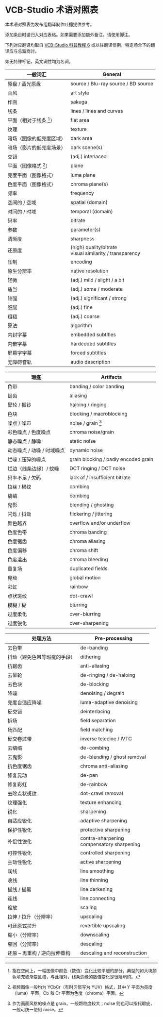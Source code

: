 # VCB-Studio 术语对照表

本术语对照表为发布组翻译制作吐槽提供参考。

添加条目时请归入对应表格。如果需要添加额外备注，请使用脚注。

下列对应翻译均取自 [VCB-Studio 科普教程 6](https://vcb-s.com/archives/4738) 或以往翻译惯例，特定场合下的翻译应与总监商讨。

如无特殊标记，英文词性均为名词。

| 一般词汇                 | General                                                      |
| ------------------------ | ------------------------------------------------------------ |
| 原盘 / 蓝光原盘          | source / Blu-ray source / BD source                          |
| 画风                     | art style                                                    |
| 作画                     | sakuga                                                       |
| 线条                     | lines / lines and curves                                     |
| 平面（相对于线条 [^1]）  | flat area                                                    |
| 纹理                     | texture                                                      |
| 暗场（图像的低亮度区域） | dark area                                                    |
| 暗场（影片的低亮度场景） | dark scene(s)                                                |
| 交错                     | (adj.) interlaced                                            |
| 平面（图像格式 [^2]）    | plane                                                        |
| 亮度平面（图像格式）     | luma plane                                                   |
| 色度平面（图像格式）     | chroma plane(s)                                              |
| 频率                     | frequency                                                    |
| 空间的 / 空域            | spatial (domain)                                             |
| 时间的 / 时域            | temporal (domain)                                            |
| 码率                     | bitrate                                                      |
| 参数                     | parameter(s)                                                 |
| 清晰度                   | sharpness                                                    |
| 还原度                   | (high) quality/bitrate <br> visual similarity / transparency |
| 压制                     | encoding                                                     |
| 原生分辨率               | native resolution                                            |
| 轻微                     | (adj.) mild / slight / a bit                                 |
| 适当                     | (adj.) some / moderate                                       |
| 较强                     | (adj.) significant / strong                                  |
| 细腻                     | (adj.) fine                                                  |
| 粗糙                     | (adj.) coarse                                                |         
| 算法                     | algorithm                                                    |
| 内封字幕                 | embedded subtitles                                           |
| 内嵌字幕                 | hardcoded subtitles                                          | 
| 屏幕字字幕               | forced subtitles                                             |
| 无障碍音轨               | audio description                                            |

| 瑕疵                       | Artifacts                            |
| -------------------------- | ------------------------------------ |
| 色带                       | banding / color banding              |
| 锯齿                       | aliasing                             |
| 晕轮 / 振铃                | haloing / ringing                    |
| 色块                       | blocking / macroblocking             |
| 噪点 / 噪声                | noise / grain [^3]                   |
| 彩色噪点 / 色度噪点        | chroma noise/grain                   |
| 静态噪点 / 静噪            | static noise                         |
| 动态噪点 / 动噪 / 时域噪点 | dynamic noise                        |
| 烂噪 / 压碎的噪点          | grain blocking / badly encoded grain |
| 烂边（线条边缘）/ 蚊噪     | DCT ringing / DCT noise              |
| 码率不足 / 欠码            | lack of / insufficient bitrate       |
| 拉丝 / 横纹                | combing                              |
| 缟缟                       | combing                              |
| 鬼影                       | blending / ghosting                  |
| 闪烁 / 抖动                | flickering / jittering               |
| 颜色越界                   | overflow and/or underflow            |
| 色度色带                   | chroma banding                       |
| 色度锯齿                   | chroma aliasing                      |
| 色度偏移                   | chroma shift                         |
| 色度溢出                   | chroma bleeding                      |
| 重复场                     | duplicated fields                    |
| 晃动                       | global motion                        |
| 彩虹                       | rainbow                              |
| 点状斑纹                   | dot-crawl                            |
| 模糊 / 糊                  | blurring                             |
| 过度柔化                   | over-blurring                        |
| 过度锐化                   | over-sharpening                      |

| 处理方法                     | Pre-processing                                 |
| ---------------------------- | ---------------------------------------------- |
| 去色带                       | de-banding                                     |
| 抖动（避免色带等瑕疵的手段） | dithering                                      |
| 抗锯齿                       | anti-aliasing                                  |
| 去晕轮                       | de-ringing / de-haloing                        |
| 去色块                       | de-blocking                                    |
| 降噪                         | denoising / degrain                            |
| 亮度自适应降噪               | luma-adaptive denoising                        |
| 反交错                       | deinterlacing                                  |
| 拆场                         | field separation                               |
| 场匹配                       | field matching                                 |
| 反交卷过带                   | inverse telecine / IVTC                        |
| 去缟缟                       | de-combing                                     |
| 去鬼影                       | de-blending / ghost removal                    |
| 抗色度锯齿                   | chroma anti-aliasing                           |
| 修复晃动                     | de-pan                                         |
| 修复彩虹                     | de-rainbow                                     |
| 去除点状斑纹                 | dot-crawl removal                              |
| 纹理强化                     | texture enhancing                              |
| 锐化                         | sharpening                                     |
| 自适应锐化                   | adaptive sharpening                            |
| 保护性锐化                   | protective sharpening                          |
| 补偿性锐化                   | contra-sharpening <br> compensatory sharpening |
| 可控性锐化                   | controlled sharpening                          |
| 主动性锐化                   | active sharpening                              |
| 润线                         | line smoothing                                 |
| 收线                         | line thinning                                  |
| 描线 / 描黑                  | line darkening                                 |
| 连线                         | line connecting                                |
| 缩放                         | scaling                                        |
| 拉伸 / 拉升（分辨率）        | upscaling                                      |
| 可还原式拉升                 | revertible upscaling                           |
| 缩小（分辨率）               | downscaling                                    |
| 缩回（分辨率）               | descaling                                      |
| 还原 – 再重构 / 逆向拉伸重构 | descaling and reconstruction                   |

[^1]: 指在空间上，一幅图像中颜色（数值）变化比较平缓的部分，典型的如大块颜色填充或渐变区域，与此相对，线条边缘的数值变化是很陡峭的。

[^2]: 视频图像一般均为 YCbCr（有时习惯写为 YUV）格式，其中 Y 平面为亮度（luma）平面，Cb 和 Cr 平面为色度（chroma）平面。

[^3]: 作为画面风格的噪点是 grain，一般颗粒度较大；noise 则也可以指代瑕疵，一般可统一使用 noise。
